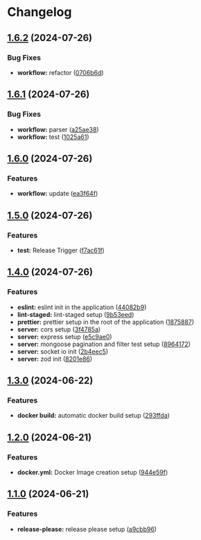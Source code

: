 # Changelog

## [1.6.2](https://github.com/guptaashwanee/test/compare/v1.6.1...v1.6.2) (2024-07-26)


### Bug Fixes

* **workflow:** refactor ([0706b6d](https://github.com/guptaashwanee/test/commit/0706b6d52de90750f8dc4fdd47c1d245c4f95dca))

## [1.6.1](https://github.com/guptaashwanee/test/compare/v1.6.0...v1.6.1) (2024-07-26)


### Bug Fixes

* **workflow:** parser ([a25ae38](https://github.com/guptaashwanee/test/commit/a25ae3818ac2fde5a4e1e585d04f4446c4f3e0ef))
* **workflow:** test ([1025a61](https://github.com/guptaashwanee/test/commit/1025a61515def956e7e376ae2922406eb00afc66))

## [1.6.0](https://github.com/guptaashwanee/test/compare/v1.5.0...v1.6.0) (2024-07-26)


### Features

* **workflow:** update ([ea3f64f](https://github.com/guptaashwanee/test/commit/ea3f64feb77efff905215f30330a1620d2618fb1))

## [1.5.0](https://github.com/guptaashwanee/test/compare/v1.4.0...v1.5.0) (2024-07-26)


### Features

* **test:** Release Trigger ([f7ac61f](https://github.com/guptaashwanee/test/commit/f7ac61f0dba504dc3aa50a9eca410b0556e1c351))

## [1.4.0](https://github.com/guptaashwanee/test/compare/v1.3.0...v1.4.0) (2024-07-26)


### Features

* **eslint:** eslint init in the application ([44082b9](https://github.com/guptaashwanee/test/commit/44082b96e9829e4fe5b14470a2d9dd4004dbac97))
* **lint-staged:** lint-staged setup ([9b53eed](https://github.com/guptaashwanee/test/commit/9b53eed5f5bff07e8b1c3154e262087451fefbf4))
* **prettier:** prettier setup in the root of the application ([1875887](https://github.com/guptaashwanee/test/commit/1875887cf5428db11d57059f5ebb5719fcb98855))
* **server:** cors setup ([3f4785a](https://github.com/guptaashwanee/test/commit/3f4785a2af1d74ee20b8737d6d64d290542b992a))
* **server:** express setup ([e5c9ae0](https://github.com/guptaashwanee/test/commit/e5c9ae098a4ed410b751751dad545f93b05d0cb7))
* **server:** mongoose pagination and filter test setup ([8964172](https://github.com/guptaashwanee/test/commit/8964172d65a2a85777901e261c7493542f02cf02))
* **server:** socket io init ([2b4eec5](https://github.com/guptaashwanee/test/commit/2b4eec5871a2e8a25e02468abb509388fc16c426))
* **server:** zod init ([8201e86](https://github.com/guptaashwanee/test/commit/8201e86ebc6fe2b9d333d33029b6e3992bc6df54))

## [1.3.0](https://github.com/guptaashwanee/test/compare/v1.2.0...v1.3.0) (2024-06-22)


### Features

* **docker build:** automatic docker build setup ([293ffda](https://github.com/guptaashwanee/test/commit/293ffdadd45633861bcf95907782ffe072dca160))

## [1.2.0](https://github.com/guptaashwanee/test/compare/v1.1.0...v1.2.0) (2024-06-21)


### Features

* **docker.yml:** Docker Image creation setup ([944e59f](https://github.com/guptaashwanee/test/commit/944e59f7ca1f6fad6d8d6d502f76d20bed897267))

## [1.1.0](https://github.com/guptaashwanee/test/compare/v1.0.0...v1.1.0) (2024-06-21)


### Features

* **release-please:** release please setup ([a9cbb96](https://github.com/guptaashwanee/test/commit/a9cbb963e4cce075a550d78c1ddc5d2b57eb1da6))
